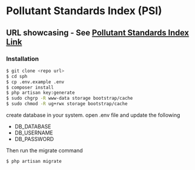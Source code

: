 # Pollutant Standards Index (PSI)

## URL showcasing - See [Pollutant Standards Index Link](https://bit.ly/showcase-demo-project)
### Installation

```sh
$ git clone <repo url>
$ cd sph
$ cp .env.example .env
$ composer install
$ php artisan key:generate
$ sudo chgrp -R www-data storage bootstrap/cache
$ sudo chmod -R ug+rwx storage bootstrap/cache
```

create database in your system. open .env file and update the following
- DB_DATABASE
- DB_USERNAME
- DB_PASSWORD

Then run the migrate command
```sh
$ php artisan migrate
```

